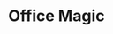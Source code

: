 ---
layout: workshop
title: Office Magic
slogan: Mehr als “=Summe()” - Mit Excel / LibreOffice Daten analysieren und visualisieren 
text_short: >
    Kampagnen, ob gegen Klimawandel oder Steuerflucht, gewinnen durch Datenanalysen neue Argumenter für ihre Ziele. Bei “Office Magic” 
    lernt ihr praktische Formeln und ihre Anwendungen kennen, um eure Arbeitsabläufe zu vereinfachen, Ergebnisse schnell zu 
    visualisieren und kritisch zu hinterfragen.
text_long: >
    Tabellen sind täglicher Begleiter der Projektplanung, Analyse & Recherche. Bei “Office Magic” lernt ihr nützliche Funktionen 
    praxisorientiert anzuwenden, bspw. Tabellen aus Webseiten zu importieren. Erhobene Umfragedaten lassen sich über die Pivot-Funktion 
    einfach analysieren und visualisieren. Das spart Zeit und hilft schlagkräftige Argumente für eure Themen zu finden.
tags:
    - Excel / Libre-Office
    - Pivot-tabelle
    - Analyse
goal_disclaimer: "In diesem Workshop lernst du:"
learning_goals:
    - wichtige Schritte und ein strukturiertes Vorgehen in der Datenanalyse kennen - mit deinem Office Programm,
    - dich kritisch mit deinen Daten auseinanderzusetzen und die richtigen Fragen zur Kontrolle deiner Thesen zu stellen,
    - wie du dir mit Pivot-Tabellen und einfachen Formeln einen schnellen Überblick über größere Datensätze verschaffst, 
    - wie du mit Tabellenprogrammen einfache Visualisierungen für Blogs und Berichte erstellst,
    - wie du dir selbst helfen kannst, wenn dein Office Programm einen Fehler ausspuckt.
image:
  src: /files/workshops/excel-magic.jpg
  license: whatever
trainer:
   - Helene Hahn
   - Moritz Neujeffski
curriculum:
    -
        name: 1. Begrüßung und Kennenlernen
        duration: 30 Minuten
    -
        name: "2. Getting started: Daten in Tabellen analysieren"
        duration: 10 Minuten
        content:
            - Einführung in die Datenanalyse
            - Data Pipeline und was man beim Umgang mit Daten beachten sollte
            - Übersicht über Datenformate und strukturierte Daten
    -
        name: "3. Hands on: Daten säubern & sich einen Überblick verschaffen"
        duration: 30 Minuten
        content:
            - Datensätze einlesen und formatieren
            - Formeln, die bei der Datensäuberung helfen
            - Outlier mit bedingten Formatierungen finden
            - verschiedene Datenquellen miteinander verknüpfen
    - 
        name: "4. Hands on: Analysen mit Pivot-Tabellen"
        duration: 60 Minuten
        content:
            - "Basic Statistics: Von Korrelationen, Standardfehlern, -abweichungen und Konfidenzintervallen"
            - "Pivot-Tabellen: Funktionen und Formeln"
            - Teilergebnisse erstellen
            - Ergebnisse richtig interpretieren und hinterfragen
    -
        name: "5. Hands on: Einfache Datenvisualisierungen"
        duration: 90 Minuten
        content:
            - was gute Datenvisualisierungen ausmacht
            -  Kuchen-, Balken- und Liniendiagramme richtig einsetzen
            -  einfache Visualisierungen selbst erstellen
            -  Vorstellung und Besprechung der Visualisierungen
    - 
        name: 6. Hilfe zur Selbsthilfe
        duration: 10 Minuten
        content:
            - Fehlermeldungen selbst beheben
            - Übersicht über hilfreiche AddIns für Excel und LibreOffice
            - hilfreiche Links
    -
        name: "7. Letzte Worte: Feedback, Ausklang und Kaffee"
        duration: 10 Minuten
prequisites:
    - Einsteiger*innen
    - Laptop
    - "Eine aktuelle Version folgender Programme: OpenOffice / LibreOffice / Excel / Google-Spreadsheets (Genaue Angaben werden im Vorfeld kommuniziert)"
ressources:
    -
        name: "Tipps für die Datenanalyse"
        link: "#"
        type: intern
    -
        name: "Pivot-tabellen in Excel und Google Spreadsheets nutzen"
        link: "http://link.com"
        type: intern
    -
        name: Datenanalyse von Kopf bis Fuß
        link: "https://www.oreilly.de/buecher/120211/9783897219595-datenanalyse-von-kopf-bis-fu%C3%9F.html"
        type: extern
    - 
        name: Der Formelübersetzer für Excel
        link: "https://de.excel-translator.de/funktionen/"
        type: extern
duration: 5 Stunden
costs: 600 Euro
level: Einsteiger/innen
lang: de
---